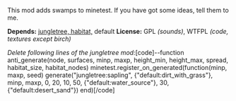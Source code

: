 This mod adds swamps to minetest.  If you have got some ideas, tell them to me.

**Depends:** [jungletree, habitat,](http://minetest.net/forum/viewtopic.php?pid=39943#p39943) default  **License:** GPL *(sounds)*, WTFPL *(code, textures except birch)*

*Delete following lines of the jungletree mod:*[code]--function anti_generate(node, surfaces, minp, maxp, height_min, height_max, spread, habitat_size, habitat_nodes) 
minetest.register_on_generated(function(minp, maxp, seed)
    generate("jungletree:sapling", {"default:dirt_with_grass"}, minp, maxp, 0, 20, 10, 50, {"default:water_source"}, 30, {"default:desert_sand"})
end)[/code]
